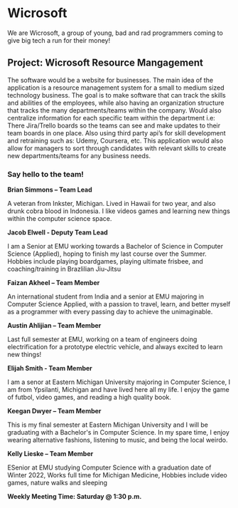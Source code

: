 # Wicrosoft
We are Wicrosoft, a group of young, bad and rad programmers coming to give big tech a run for their money!

## Project: Wicrosoft Resource Mangagement
The software would be a website for businesses. The main idea of the application is a resource management system for a small to medium sized technology business. The goal is to make software that can track the skills and abilities of the employees, while also having an organization structure that tracks the many departments/teams within the company. Would also centralize information for each specific team within the department i.e: There Jira/Trello boards so the teams can see and make updates to their team boards in one place. Also using third party api’s for skill development and retraining such as: Udemy, Coursera, etc. This application would also allow for managers to sort through candidates with relevant skills to create new departments/teams for any business needs.

### Say hello to the team!
**Brian Simmons – Team Lead**

A veteran from Inkster, Michigan. Lived in Hawaii for two year, and also drunk cobra blood in Indonesia. I like videos games and learning new things within the computer science space.

**Jacob Elwell - Deputy Team Lead**

I am a Senior at EMU working towards a Bachelor of Science in Computer Science (Applied), hoping to finish my last course over the Summer. Hobbies include playing boardgames, playing ultimate frisbee, and coaching/training in Brazlilian Jiu-Jitsu

**Faizan Akheel – Team Member**

An international student from India and a senior at EMU majoring in Computer Science Applied, with a passion to travel, learn, and better myself as a programmer with every passing day to achieve the unimaginable.

**Austin Ahlijian – Team Member**

Last full semester at EMU, working on a team of engineers doing electrification for a prototype electric vehicle, and always excited to learn new things!

**Elijah Smith - Team Member**

I am a senor at Eastern Michigan University majoring in Computer Science, I am from Ypsilanti, Michigan and have lived here all my life. I enjoy the game of futbol, video games, and reading a high quality book.

**Keegan Dwyer – Team Member**

This is my final semester at Eastern Michigan University and I will be graduating with a Bachelor's in Computer Science. In my spare time, I enjoy wearing alternative fashions, listening to music, and being the local weirdo.


**Kelly Lieske – Team Member**

ESenior at EMU studying Computer Science with a graduation date of Winter 2022, Works full time for Michigan Medicine, Hobbies include video games, nature walks and sleeping


**Weekly Meeting Time: Saturday @ 1:30 p.m.**
